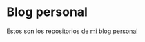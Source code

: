 Blog personal
=============

Estos son los repositorios de [mi blog personal](http://blog.sergioaguilera.mx)
